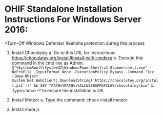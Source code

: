 # OHIF Standalone Installation Instructions For Windows Server 2016:

*Turn-Off Windows Defender Realtime protection during this process

1. Install Chocolatey
a. Go to this URL for instructions: 
https://chocolatey.org/install#install-with-cmdexe
b. Execute this command in the cmd line as Admin:
`@"%SystemRoot%\System32\WindowsPowerShell\v1.0\powershell.exe" -NoProfile -InputFormat None -ExecutionPolicy Bypass -Command "iex ((New-Object System.Net.WebClient).DownloadString('https://chocolatey.org/install.ps1'))" && SET "PATH=%PATH%;%ALLUSERSPROFILE%\chocolatey\bin"`
c. Type choco -? to ensure the installation is OK.

2. Install Meteor
a. Type the command: choco install meteor

3. Install node.js
